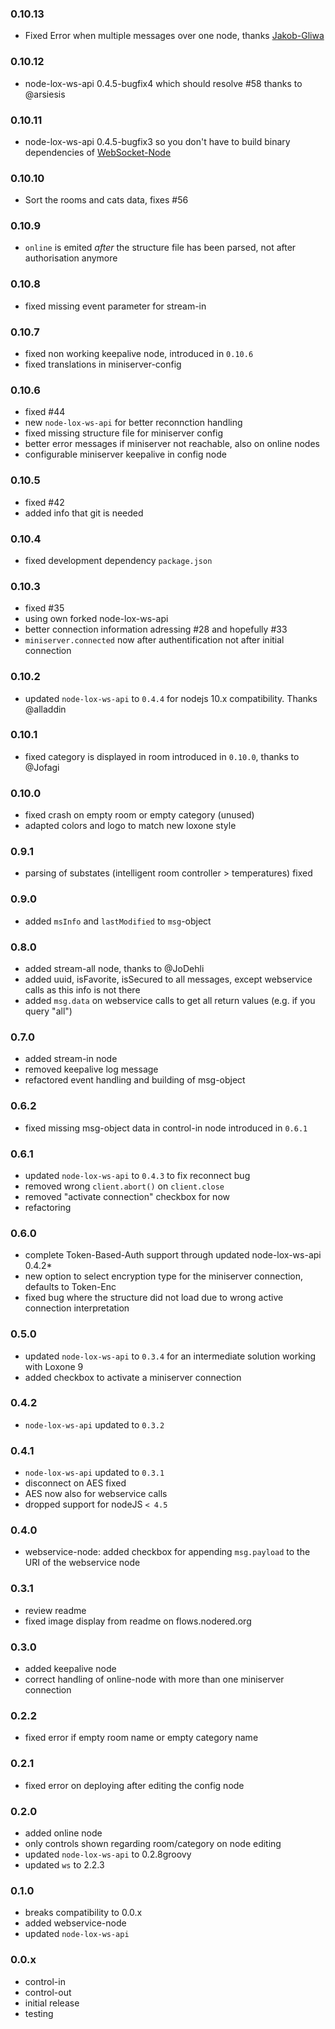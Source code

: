 ### 0.10.13
*  Fixed Error when multiple messages over one node, thanks [Jakob-Gliwa](https://github.com/Jakob-Gliwa)

### 0.10.12
* node-lox-ws-api 0.4.5-bugfix4 which should resolve #58 thanks to @arsiesis

### 0.10.11
* node-lox-ws-api 0.4.5-bugfix3 so you don't have to build binary dependencies of [WebSocket-Node](https://github.com/theturtle32/WebSocket-Node/blob/master/CHANGELOG.md)


### 0.10.10
* Sort the rooms and cats data, fixes #56

### 0.10.9
* `online` is emited _after_ the structure file has been parsed, not after authorisation anymore

### 0.10.8
* fixed missing event parameter for stream-in

### 0.10.7
* fixed non working keepalive node, introduced in `0.10.6`
* fixed translations in miniserver-config

### 0.10.6
* fixed #44
* new `node-lox-ws-api` for better reconnction handling
* fixed missing structure file for miniserver config
* better error messages if miniserver not reachable, also on online nodes
* configurable miniserver keepalive in config node

### 0.10.5 
* fixed #42
* added info that git is needed

### 0.10.4
* fixed development dependency `package.json`

### 0.10.3
* fixed #35
* using own forked node-lox-ws-api
* better connection information adressing #28 and hopefully #33
* `miniserver.connected` now after authentification not after initial connection



### 0.10.2
* updated `node-lox-ws-api` to `0.4.4` for nodejs 10.x compatibility. Thanks @alladdin 

### 0.10.1
* fixed category is displayed in room introduced in `0.10.0`, thanks to @Jofagi 

### 0.10.0
* fixed crash on empty room or empty category (unused)
* adapted colors and logo to match new loxone style

### 0.9.1
* parsing of substates (intelligent room controller > temperatures) fixed

### 0.9.0
* added `msInfo` and `lastModified` to `msg`-object

### 0.8.0
* added stream-all node, thanks to @JoDehli
* added uuid, isFavorite, isSecured to all messages, except webservice calls as this info is not there
* added `msg.data` on webservice calls to get all return values (e.g. if you query "all")

### 0.7.0
* added stream-in node
* removed keepalive log message
* refactored event handling and building of msg-object

### 0.6.2
* fixed missing msg-object data in control-in node introduced in `0.6.1`

### 0.6.1
* updated `node-lox-ws-api` to `0.4.3` to fix reconnect bug 
* removed wrong `client.abort()` on `client.close`
* removed "activate connection" checkbox for now
* refactoring

### 0.6.0
* complete Token-Based-Auth support through updated node-lox-ws-api 0.4.2*
* new option to select encryption type for the miniserver connection, defaults to Token-Enc
* fixed bug where the structure did not load due to wrong active connection interpretation

### 0.5.0
* updated `node-lox-ws-api` to `0.3.4` for an intermediate solution working with Loxone 9
* added checkbox to activate a miniserver connection

### 0.4.2
* `node-lox-ws-api` updated to `0.3.2`

### 0.4.1
* `node-lox-ws-api` updated to `0.3.1`
* disconnect on AES fixed
* AES now also for webservice calls
* dropped support for nodeJS `< 4.5`

### 0.4.0
* webservice-node: added checkbox for appending `msg.payload` to the URI of the webservice node

### 0.3.1
* review readme
* fixed image display from readme on flows.nodered.org

### 0.3.0
* added keepalive node
* correct handling of online-node with more than one miniserver connection

### 0.2.2 
* fixed error if empty room name or empty category name

### 0.2.1
* fixed error on deploying after editing the config node

### 0.2.0
* added online node
* only controls shown regarding room/category on node editing 
* updated `node-lox-ws-api` to 0.2.8groovy
* updated `ws` to 2.2.3

### 0.1.0
* breaks compatibility to 0.0.x
* added webservice-node
* updated `node-lox-ws-api`

### 0.0.x
* control-in
* control-out
* initial release
* testing
